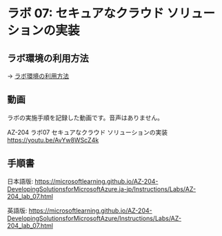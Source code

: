 # ラボ 07: セキュアなクラウド ソリューションの実装


## ラボ環境の利用方法

→ [ラボ環境の利用方法](lab00cs.md)

## 動画

ラボの実施手順を記録した動画です。音声はありません。

AZ-204 ラボ07 セキュアなクラウド ソリューションの実装
https://youtu.be/AvYw8WScZ4k

## 手順書

日本語版:
https://microsoftlearning.github.io/AZ-204-DevelopingSolutionsforMicrosoftAzure.ja-jp/Instructions/Labs/AZ-204_lab_07.html

英語版:
https://microsoftlearning.github.io/AZ-204-DevelopingSolutionsforMicrosoftAzure/Instructions/Labs/AZ-204_lab_07.html
